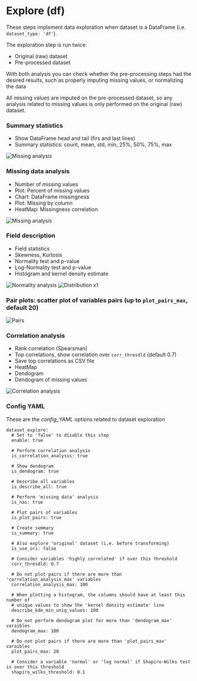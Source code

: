 
# Explore (df)

These steps implement data exploration when dataset is a DataFrame (i.e. `dataset_type: 'df'`).

The exploration step is run twice:

- Original (raw) dataset
- Pre-processed dataset

With both analysis you can check whether the pre-processing steps had the desired results, such as properly imputing missing values, or normalizing the data

All missing values are imputed on the pre-processed dataset, so any analysis related to missing values is only performed on the original (raw) dataset.


### Summary statistics

- Show DataFrame head and tail (firs and last lines)
- Summary statistics: count, mean, std, min, 25%, 50%, 75%, max

![Missing analysis](img/summary_stats.png)

### Missing data analysis

- Number of missing values
- Plot: Percent of missing values
- Chart: DataFrame missingness
- Plot: Missing by column
- HeatMap: Missingness correlation

![Missing analysis](img/missing_analysis.png)

### Field description

- Field statistics
- Skewness, Kurtosis
- Normality test and p-value
- Log-Normality test and p-value
- Histogram and kernel density estimate

![Normality analysis](img/normality_test.png)
![Distribution x1](intro/logml_plots/dataset_explore.transformed.Distribution_x1.png)

### Pair plots: scatter plot of variables pairs (up to `plot_pairs_max`, default 20)

![Pairs](intro/logml_plots/dataset_explore.transformed.Pairs.png)

### Correlation analysis

- Rank correlation (Spearsman)
- Top correlations, show correlation over `corr_thresdld` (default 0.7)
- Save top correlations as CSV file
- HeatMap
- Dendogram
- Dendogram of missing values

![Correlation analysis](img/corr_analysis.png)

### Config YAML

These are the *config_YAML* options related to dataset exploration

```
dataset_explore:
  # Set to 'false' to disable this step
  enable: true

  # Perform correlation analysis
  is_correlation_analysis: true

  # Show dendogram
  is_dendogram: true

  # Describe all variables
  is_describe_all: true

  # Perform 'missing data' analysis
  is_nas: true

  # Plot pairs of variables
  is_plot_pairs: true

  # Create summary
  is_summary: true

  # Also explore 'original' dataset (i.e. before transforming)
  is_use_ori: false

  # Consider variables 'highly correlated' if over this threshold
  corr_thresdld: 0.7

  # Do not plot pairs if there are more than 'correlation_analysis_max' variables
  correlation_analysis_max: 100

  # When plotting a histogram, the columns should have at least this number of
  # unique values to show the 'kernel density estimate' line
  describe_kde_min_uniq_values: 100

  # Do not perform dendogram plot for more than 'dendogram_max' varaibles
  dendogram_max: 100

  # Do not plot pairs if there are more than 'plot_pairs_max' varaibles
  plot_pairs_max: 20

  # Consider a variable 'normal' or 'log normal' if Shapiro-Wilks test is over this threshold
  shapiro_wilks_threshold: 0.1
```
